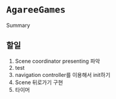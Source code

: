 # ``AgareeGames``

<!--@START_MENU_TOKEN@-->Summary<!--@END_MENU_TOKEN@-->

## 할일

1. Scene coordinator presenting 파악
2. test
3. navigation controller를 이용해서 init하기
4. Scene 뒤로가기 구현
5. 타이머


